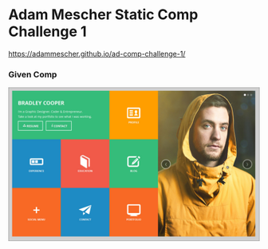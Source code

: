 # Adam Mescher Static Comp Challenge 1

https://adammescher.github.io/ad-comp-challenge-1/


### Given Comp
![Given Comp](images/static-comp-challenge-1.jpg)
